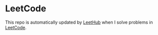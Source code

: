 # LeetCode

This repo is automatically updated by [LeetHub](https://github.com/QasimWani/LeetHub) when I solve problems in [LeetCode](https://leetcode.com/).

